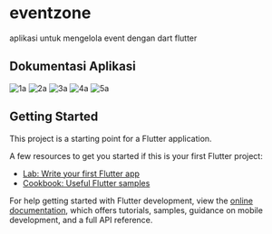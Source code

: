 # eventzone

aplikasi untuk mengelola event dengan dart flutter

## Dokumentasi Aplikasi

![1a](dokumentasipic/1a.png)
![2a](dokumentasipic/2a.png)
![3a](dokumentasipic/3a.png)
![4a](dokumentasipic/4a.png)
![5a](dokumentasipic/5a.png)

## Getting Started

This project is a starting point for a Flutter application.

A few resources to get you started if this is your first Flutter project:

- [Lab: Write your first Flutter app](https://docs.flutter.dev/get-started/codelab)
- [Cookbook: Useful Flutter samples](https://docs.flutter.dev/cookbook)

For help getting started with Flutter development, view the
[online documentation](https://docs.flutter.dev/), which offers tutorials,
samples, guidance on mobile development, and a full API reference.
